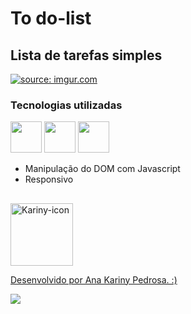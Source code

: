 # To do-list
## Lista de tarefas simples
<a href="https://imgur.com/xiDFLff"><img src="https://i.imgur.com/xiDFLff.png" title="source: imgur.com" /></a>


### Tecnologias utilizadas
<div>
  <img src="https://cdn.jsdelivr.net/gh/devicons/devicon/icons/html5/html5-original.svg" width="50" height="50" />
  <img src="https://cdn.jsdelivr.net/gh/devicons/devicon/icons/css3/css3-original.svg" width="50" height="50"/>
  <img src="https://cdn.jsdelivr.net/gh/devicons/devicon/icons/javascript/javascript-original.svg" width="50" height="50"/>
 </div>
 
 - Manipulação do DOM com Javascript
 - Responsivo 
 
  ##
 
<div>
  <a href="https://picasion.com/"><img src="https://i.picasion.com/pic92/f33ba24a235a4eed8b20aacd18130b5a.gif" width="100" height="100" border="0" alt="Kariny-icon" />
 </div>
<p>Desenvolvido por Ana Kariny Pedrosa. :) </p>
<a href="https://www.linkedin.com/in/anakariny/" target="_blank"><img src="https://img.shields.io/badge/-LinkedIn-%230077B5?style=for-the-badge&logo=linkedin&logoColor=white" target="_blank"></a> 

</div>
